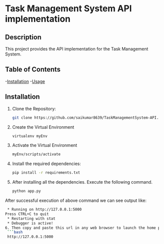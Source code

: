 # Task Management System API implementation

## Description
This project provides the API implementation for the Task Management System.

## Table of Contents
-[Installation](#installation)
-[Usage](#usage)

## Installation
1. Clone the Repository:

    ```bash
    git clone https://github.com/saikumar8639/TaskManagementSystem-API.git

2. Create the Virtual Environment
    
    ```bash
    virtualenv myEnv
3. Activate the Virtual Environment
    
    ```bash
    myEnv/scripts/activate

4. Install the required dependencies:

    ```bash
    pip install -r requirements.txt

5. After installing all the dependencies. Execute the following command.

    ```bash
    python app.py
  After successful execution of above command we can see output like:
   ```bash
    * Running on http://127.0.0.1:5000
   Press CTRL+C to quit
    * Restarting with stat
    * Debugger is active!
6. Then copy and paste this url in any web browser to launch the home page:
    ```bash
    http://127.0.0.1:5000
